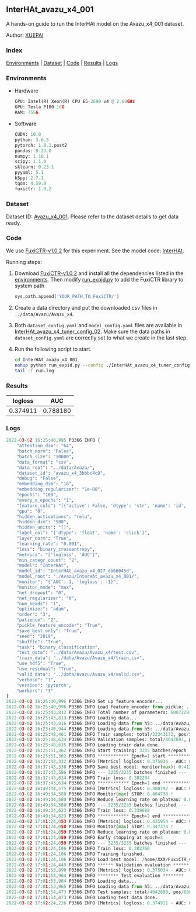 ## InterHAt_avazu_x4_001

A hands-on guide to run the InterHAt model on the Avazu_x4_001 dataset.

Author: [XUEPAI](https://github.com/xue-pai)

### Index
[Environments](#Environments) | [Dataset](#Dataset) | [Code](#Code) | [Results](#Results) | [Logs](#Logs)

### Environments
+ Hardware

  ```python
  CPU: Intel(R) Xeon(R) CPU E5-2690 v4 @ 2.60GHz
  GPU: Tesla P100 16G
  RAM: 755G

  ```

+ Software

  ```python
  CUDA: 10.0
  python: 3.6.5
  pytorch: 1.0.1.post2
  pandas: 0.23.0
  numpy: 1.18.1
  scipy: 1.1.0
  sklearn: 0.23.1
  pyyaml: 5.1
  h5py: 2.7.1
  tqdm: 4.59.0
  fuxictr: 1.0.2
  ```

### Dataset
Dataset ID: [Avazu_x4_001](https://github.com/openbenchmark/BARS/blob/master/ctr_prediction/datasets/Avazu/README.md#Avazu_x4_001). Please refer to the dataset details to get data ready.

### Code

We use [FuxiCTR-v1.0.2](https://github.com/xue-pai/FuxiCTR/tree/v1.0.2) for this experiment. See the model code: [InterHAt](https://github.com/xue-pai/FuxiCTR/blob/v1.0.2/fuxictr/pytorch/models/InterHAt.py).

Running steps:

1. Download [FuxiCTR-v1.0.2](https://github.com/xue-pai/FuxiCTR/archive/refs/tags/v1.0.2.zip) and install all the dependencies listed in the [environments](#environments). Then modify [run_expid.py](./run_expid.py#L5) to add the FuxiCTR library to system path
    
    ```python
    sys.path.append('YOUR_PATH_TO_FuxiCTR/')
    ```

2. Create a data directory and put the downloaded csv files in `../data/Avazu/Avazu_x4`.

3. Both `dataset_config.yaml` and `model_config.yaml` files are available in [InterHAt_avazu_x4_tuner_config_02](./InterHAt_avazu_x4_tuner_config_02). Make sure the data paths in `dataset_config.yaml` are correctly set to what we create in the last step.

4. Run the following script to start.

    ```bash
    cd InterHAt_avazu_x4_001
    nohup python run_expid.py --config ./InterHAt_avazu_x4_tuner_config_02 --expid InterHAt_avazu_x4_027_db66045d --gpu 0 > run.log &
    tail -f run.log
    ```

### Results

| logloss | AUC  |
|:--------------------:|:--------------------:|
| 0.374911 | 0.788180  |


### Logs
```python
2022-03-02 16:25:40,995 P3366 INFO {
    "attention_dim": "64",
    "batch_norm": "False",
    "batch_size": "10000",
    "data_format": "csv",
    "data_root": "../data/Avazu/",
    "dataset_id": "avazu_x4_3bbbc4c9",
    "debug": "False",
    "embedding_dim": "16",
    "embedding_regularizer": "1e-08",
    "epochs": "100",
    "every_x_epochs": "1",
    "feature_cols": "[{'active': False, 'dtype': 'str', 'name': 'id', 'type': 'categorical'}, {'active': True, 'dtype': 'str', 'name': 'hour', 'preprocess': 'convert_hour', 'type': 'categorical'}, {'active': True, 'dtype': 'str', 'name': ['C1', 'banner_pos', 'site_id', 'site_domain', 'site_category', 'app_id', 'app_domain', 'app_category', 'device_id', 'device_ip', 'device_model', 'device_type', 'device_conn_type', 'C14', 'C15', 'C16', 'C17', 'C18', 'C19', 'C20', 'C21'], 'type': 'categorical'}, {'active': True, 'dtype': 'str', 'name': 'weekday', 'preprocess': 'convert_weekday', 'type': 'categorical'}, {'active': True, 'dtype': 'str', 'name': 'weekend', 'preprocess': 'convert_weekend', 'type': 'categorical'}]",
    "gpu": "0",
    "hidden_activations": "relu",
    "hidden_dim": "500",
    "hidden_units": "[]",
    "label_col": "{'dtype': 'float', 'name': 'click'}",
    "layer_norm": "True",
    "learning_rate": "0.001",
    "loss": "binary_crossentropy",
    "metrics": "['logloss', 'AUC']",
    "min_categr_count": "2",
    "model": "InterHAt",
    "model_id": "InterHAt_avazu_x4_027_db66045d",
    "model_root": "./Avazu/InterHAt_avazu_x4_001/",
    "monitor": "{'AUC': 1, 'logloss': -1}",
    "monitor_mode": "max",
    "net_dropout": "0",
    "net_regularizer": "0",
    "num_heads": "1",
    "optimizer": "adam",
    "order": "3",
    "patience": "2",
    "pickle_feature_encoder": "True",
    "save_best_only": "True",
    "seed": "2019",
    "shuffle": "True",
    "task": "binary_classification",
    "test_data": "../data/Avazu/Avazu_x4/test.csv",
    "train_data": "../data/Avazu/Avazu_x4/train.csv",
    "use_hdf5": "True",
    "use_residual": "True",
    "valid_data": "../data/Avazu/Avazu_x4/valid.csv",
    "verbose": "1",
    "version": "pytorch",
    "workers": "3"
}
2022-03-02 16:25:40,996 P3366 INFO Set up feature encoder...
2022-03-02 16:25:40,996 P3366 INFO Load feature_encoder from pickle: ../data/Avazu/avazu_x4_3bbbc4c9/feature_encoder.pkl
2022-03-02 16:25:43,812 P3366 INFO Total number of parameters: 60072293.
2022-03-02 16:25:43,813 P3366 INFO Loading data...
2022-03-02 16:25:43,816 P3366 INFO Loading data from h5: ../data/Avazu/avazu_x4_3bbbc4c9/train.h5
2022-03-02 16:25:46,944 P3366 INFO Loading data from h5: ../data/Avazu/avazu_x4_3bbbc4c9/valid.h5
2022-03-02 16:25:48,461 P3366 INFO Train samples: total/32343172, pos/5492052, neg/26851120, ratio/16.98%
2022-03-02 16:25:48,634 P3366 INFO Validation samples: total/4042897, pos/686507, neg/3356390, ratio/16.98%
2022-03-02 16:25:48,635 P3366 INFO Loading train data done.
2022-03-02 16:25:51,362 P3366 INFO Start training: 3235 batches/epoch
2022-03-02 16:25:51,362 P3366 INFO ************ Epoch=1 start ************
2022-03-02 16:37:43,332 P3366 INFO [Metrics] logloss: 0.375034 - AUC: 0.787974
2022-03-02 16:37:43,338 P3366 INFO Save best model: monitor(max): 0.412940
2022-03-02 16:37:43,586 P3366 INFO --- 3235/3235 batches finished ---
2022-03-02 16:37:43,634 P3366 INFO Train loss: 0.382204
2022-03-02 16:37:43,634 P3366 INFO ************ Epoch=1 end ************
2022-03-02 16:49:34,575 P3366 INFO [Metrics] logloss: 0.380792 - AUC: 0.785530
2022-03-02 16:49:34,580 P3366 INFO Monitor(max) STOP: 0.404738 !
2022-03-02 16:49:34,580 P3366 INFO Reduce learning rate on plateau: 0.000100
2022-03-02 16:49:34,580 P3366 INFO --- 3235/3235 batches finished ---
2022-03-02 16:49:34,623 P3366 INFO Train loss: 0.339688
2022-03-02 16:49:34,623 P3366 INFO ************ Epoch=2 end ************
2022-03-02 17:01:24,053 P3366 INFO [Metrics] logloss: 0.425954 - AUC: 0.773329
2022-03-02 17:01:24,058 P3366 INFO Monitor(max) STOP: 0.347374 !
2022-03-02 17:01:24,059 P3366 INFO Reduce learning rate on plateau: 0.000010
2022-03-02 17:01:24,059 P3366 INFO Early stopping at epoch=3
2022-03-02 17:01:24,059 P3366 INFO --- 3235/3235 batches finished ---
2022-03-02 17:01:24,106 P3366 INFO Train loss: 0.302766
2022-03-02 17:01:24,106 P3366 INFO Training finished.
2022-03-02 17:01:24,106 P3366 INFO Load best model: /home/XXX/FuxiCTR_v1.0/benchmarks/Avazu/InterHAt_avazu_x4_001/avazu_x4_3bbbc4c9/InterHAt_avazu_x4_027_db66045d_model.ckpt
2022-03-02 17:01:24,449 P3366 INFO ****** Validation evaluation ******
2022-03-02 17:01:53,890 P3366 INFO [Metrics] logloss: 0.375034 - AUC: 0.787974
2022-03-02 17:01:53,964 P3366 INFO ******** Test evaluation ********
2022-03-02 17:01:53,964 P3366 INFO Loading data...
2022-03-02 17:01:53,965 P3366 INFO Loading data from h5: ../data/Avazu/avazu_x4_3bbbc4c9/test.h5
2022-03-02 17:01:54,473 P3366 INFO Test samples: total/4042898, pos/686507, neg/3356391, ratio/16.98%
2022-03-02 17:01:54,473 P3366 INFO Loading test data done.
2022-03-02 17:02:24,226 P3366 INFO [Metrics] logloss: 0.374911 - AUC: 0.788180

```
